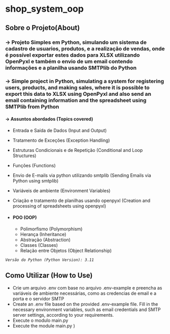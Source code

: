 # shop_system_oop

## Sobre o Projeto(About)

### -> Projeto Simples em Python, simulando um sistema de cadastro de usuarios, produtos, e a realização de vendas, onde é possível exportar estes dados para XLSX utilizando OpenPyxl e também o envio de um email contendo informações e a planilha usando SMTPlib do Python
### -> Simple project in Python, simulating a system for registering users, products, and making sales, where it is possible to export this data to XLSX using OpenPyxl and also send an email containing information and the spreadsheet using SMTPlib from Python

#### -> Assuntos abordados (Topics covered)
* Entrada e Saída de Dados (Input and Output)
* Tratamento de Exceções (Exception Handling)
* Estruturas Condicionais e de Repetição (Conditional and Loop Structures)
* Funções (Functions)
* Envio de E-mails via python utilizando smtplib (Sending Emails via Python using smtplib)
* Variáveis de ambiente (Environment Variables)
* Criação e tratamento de planilhas usando openpyxl (Creation and processing of spreadsheets using openpyxl)

* #### POO (OOP)
  * Polimorfismo (Polymorphism)
  * Herança (Inheritance)
  * Abstração (Abstraction)
  * Classes (Classes)
  * Relação entre Objetos (Object Relationship)

_`Versão do Python (Python Version): 3.11`_



## Como Utilizar (How to Use)

* Crie um arquivo .env com base no arquivo .env-example e preencha as variáveis de ambiente necessárias, como as credencias de email e a porta e o servidor SMTP
* Create an .env file based on the provided .env-example file. Fill in the necessary environment variables, such as email credentials and SMTP server settings, according to your requirements.
* Execute o modulo main.py
* Execute the module main.py )
